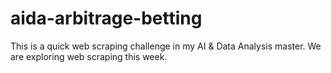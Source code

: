 # aida-arbitrage-betting
This is a quick web scraping challenge in my AI &amp; Data Analysis master. We are exploring web scraping this week.
